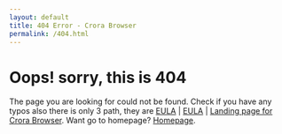 ```yaml
---
layout: default
title: 404 Error - Crora Browser
permalink: /404.html
---
```


<div>
  <h1 style="align: center;">Oops! sorry, this is 404</h1>
  <p>The page you are looking for could not be found. Check if you have any typos also there is only 3 path, they are <a href="/EULA">EULA</a> | <a href="/privacy_policy">EULA<a> | <a href="/engine">Landing page for Crora Browser</a>. Want go to homepage? <a href="/">Homepage</a>.</p>
</div>